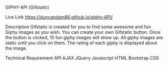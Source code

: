 GIPHY-API (Gifstatic)

Live Link
    https://duncandam86.github.io/giphy-API/

Description
    Gifstatic is created for you to find some awesome and fun Giphy images as you wish.
    You can create your own Gifstatic button.
    Once the button is clicked, 15 fun giphy images will show up.
    All giphy images are static until you click on them.
    The rating of each giphy is displayed about the image.

Technical Requirement
    API
    AJAX
    JQuery
    Javascript
    HTML
    Bootstrap
    CSS



